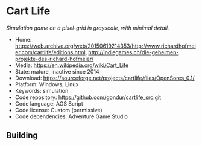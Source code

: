 # Cart Life

_Simulation game on a pixel-grid in grayscale, with minimal detail._

- Home: https://web.archive.org/web/20150619214353/http://www.richardhofmeier.com/cartlife/editions.html, http://indiegames.ch/die-geheimen-projekte-des-richard-hofmeier/
- Media: https://en.wikipedia.org/wiki/Cart_Life
- State: mature, inactive since 2014
- Download: https://sourceforge.net/projects/cartlife/files/OpenSores_0.1/
- Platform: Windows, Linux
- Keywords: simulation
- Code repository: https://github.com/gondur/cartlife_src.git
- Code language: AGS Script
- Code license: Custom (permissive)
- Code dependencies: Adventure Game Studio

## Building


